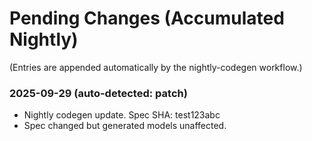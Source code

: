 # Pending Changes (Accumulated Nightly)

(Entries are appended automatically by the nightly-codegen workflow.)

### 2025-09-29 (auto-detected: patch)
- Nightly codegen update. Spec SHA: test123abc
- Spec changed but generated models unaffected.

